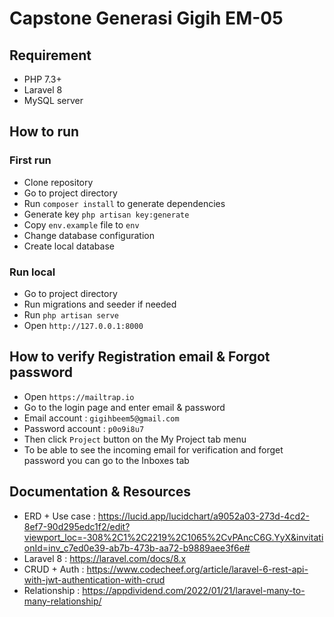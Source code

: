 # Capstone Generasi Gigih EM-05

## Requirement
- PHP 7.3+
- Laravel 8
- MySQL server

## How to run
### First run
- Clone repository
- Go to project directory
- Run `composer install` to generate dependencies
- Generate key `php artisan key:generate`
- Copy `env.example` file to `env`
- Change database configuration
- Create local database
### Run local
- Go to project directory
- Run migrations and seeder if needed
- Run `php artisan serve`
- Open `http://127.0.0.1:8000`

## How to verify Registration email & Forgot password
- Open `https://mailtrap.io`
- Go to the login page and enter email & password
- Email account : `gigihbeem5@gmail.com`
- Password account : `p0o9i8u7`
- Then click `Project` button on the My Project tab menu
- To be able to see the incoming email for verification and forget password you can go to the Inboxes tab

## Documentation & Resources
- ERD + Use case : https://lucid.app/lucidchart/a9052a03-273d-4cd2-8ef7-90d295edc1f2/edit?viewport_loc=-308%2C1%2C2219%2C1065%2CvPAncC6G.YyX&invitationId=inv_c7ed0e39-ab7b-473b-aa72-b9889aee3f6e#
- Laravel 8 : https://laravel.com/docs/8.x 
- CRUD + Auth : https://www.codecheef.org/article/laravel-6-rest-api-with-jwt-authentication-with-crud 
- Relationship : https://appdividend.com/2022/01/21/laravel-many-to-many-relationship/ 
